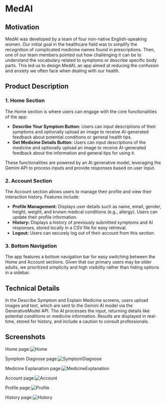 # MedAI

## Motivation

MedAI was developed by a team of four non-native English-speaking women. Our initial goal in the healthcare field was to simplify the recognition of complicated medicine names found in prescriptions. Then, one of our team members pointed out how challenging it can be to understand the vocabulary related to symptoms or describe specific body parts. This led us to design MedAI, an app aimed at reducing the confusion and anxiety we often face when dealing with our health.

## Product Description

### 1. Home Section

The Home section is where users can engage with the core functionalities of the app:

- **Describe Your Symptom Button:** Users can input descriptions of their symptoms and optionally upload an image to receive AI-generated feedback about potential conditions or general health tips.
- **Get Medicine Details Button:** Users can input descriptions of the medicine and optionally upload an image to receive AI-generated feedback about the information and general tips for using it.

These functionalities are powered by an AI generative model, leveraging the Gemini API to process inputs and provide responses based on user input.

### 2. Account Section

The Account section allows users to manage their profile and view their interaction history. Features include:

- **Profile Management:** Displays user details such as name, email, gender, height, weight, and known medical conditions (e.g., allergy). Users can update their profile information.
- **History:** Displays a history of previously submitted symptoms and AI responses, stored locally in a CSV file for easy retrieval.
- **Logout:** Users can securely log out of their account from this section.

### 3. Bottom Navigation

The app features a bottom navigation bar for easy switching between the Home and Account sections. Given that our primary users may be older adults, we prioritized simplicity and high visibility rather than hiding options in a sidebar.

## Technical Details

In the Describe Symptom and Explain Medicine screens, users upload images and text, which are sent to the Gemini AI model via the GenerativeModel API. The AI processes the input, returning details like potential conditions or medicine information. Results are displayed in real-time, stored for history, and include a caution to consult professionals.

## Screenshots
Home page:![Home](screenshots/Home.png)

Symptom Diagnose page:![SymptomDiagnose](screenshots/SymptomPage.png)

Medicine Explanation page:![MedicineExplanation](screenshots/MedicinePage.png)

Account page:![Account](screenshots/Account.png)

Profile page:![Profile](screenshots/Profile.png)

History page:![History](screenshots/History.png)